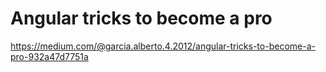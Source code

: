# Angular tricks to become a pro
https://medium.com/@garcia.alberto.4.2012/angular-tricks-to-become-a-pro-932a47d7751a
